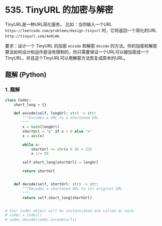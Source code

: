 # 535. TinyURL 的加密与解密
TinyURL是一种URL简化服务， 比如：当你输入一个URL ```https://leetcode.com/problems/design-tinyurl``` 时，它将返回一个简化的URL ```http://tinyurl.com/4e9iAk```.

要求：设计一个 TinyURL 的加密 ```encode``` 和解密 ```decode``` 的方法。你的加密和解密算法如何设计和运作是没有限制的，你只需要保证一个URL可以被加密成一个TinyURL，并且这个TinyURL可以用解密方法恢复成原本的URL。

## 题解 (Python)

### 1. 题解
```Python
class Codec:
    short_long = {}

    def encode(self, longUrl: str) -> str:
        """Encodes a URL to a shortened URL.
        """
        x = hash(longUrl)
        shortUrl = "p" if x > 0 else "n"
        x = abs(x)

        while x:
            shortUrl += chr(x % 95 + 32)
            x //= 95

        self.short_long[shortUrl] = longUrl

        return shortUrl


    def decode(self, shortUrl: str) -> str:
        """Decodes a shortened URL to its original URL.
        """
        return self.short_long[shortUrl]


# Your Codec object will be instantiated and called as such:
# codec = Codec()
# codec.decode(codec.encode(url))
```
